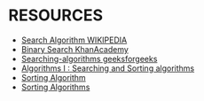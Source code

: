 # RESOURCES 

+ [Search Algorithm WIKIPEDIA][1]
+ [Binary Search KhanAcademy][2]
+ [Searching-algorithms geeksforgeeks][3]
+ [Algorithms I : Searching and Sorting algorithms][4]
+ [Sorting Algorithm][5]
+ [Sorting Algorithms][6]

[1]:https://en.wikipedia.org/wiki/Search_algorithm 
[2]:https://www.khanacademy.org/computing/computer-science/algorithms/binary-search/a/binary-search
[3]:https://www.geeksforgeeks.org/searching-algorithms/
[4]:https://codeburst.io/algorithms-i-searching-and-sorting-algorithms-56497dbaef20
[5]:https://en.wikipedia.org/wiki/Sorting_algorithm
[6]:https://www.geeksforgeeks.org/sorting-algorithms/